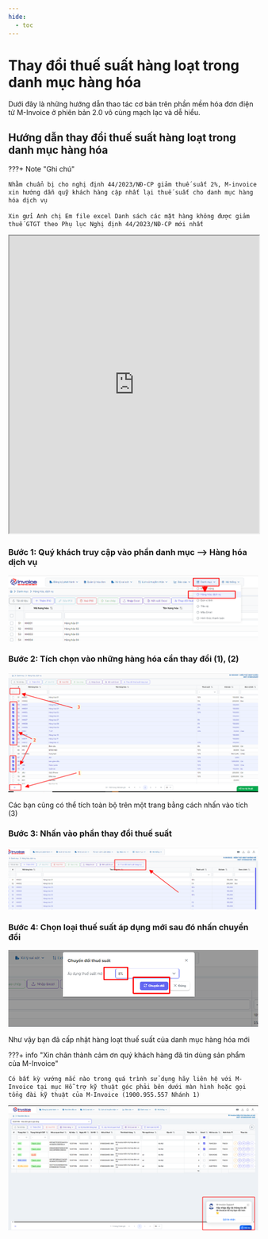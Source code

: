 ```yaml
---
hide:
  - toc
---
```


# **Thay đổi thuế suất hàng loạt trong danh mục hàng hóa**

Dưới đây là những hướng dẫn thao tác cơ bản trên phần mềm hóa đơn điện tử M-Invoice ở phiên bản 2.0 vô cùng mạch lạc và dễ hiểu.

## **Hướng dẫn thay đổi thuế suất hàng loạt trong danh mục hàng hóa**

???+ Note "Ghi chú"

    Nhằm chuẩn bị cho nghị định 44/2023/NĐ-CP giảm thuế suất 2%, M-invoice xin hướng dẫn quỹ khách hàng cập nhất lại thuế suất cho danh mục hàng hóa dịch vụ

    Xin gửi Anh chị Em file excel Danh sách các mặt hàng không được giảm thuế GTGT theo Phụ lục Nghị định 44/2023/NĐ-CP mới nhất

<iframe src="https://docs.google.com/spreadsheets/d/1ephNvlgn_fcNuoX4KHvhmpCI8kIA9a333rcAv9CYP4c/edit?gid=0#gid=0widget=true&headers=false" 
        width="100%" 
        height="600px"></iframe>

### Bước 1: Quý khách truy cập vào phần danh mục --> Hàng hóa dịch vụ

[![Hình 1]][Hình 1]

[Hình 1]: ../assets/images/invoice2/2.0_danh-muc-thay-doi-thue-suat_1.png

### Bước 2: Tích chọn vào những hàng hóa cần thay đổi (1), (2)

[![Hình 2]][Hình 2]

[Hình 2]: ../assets/images/invoice2/2.0_danh-muc-thay-doi-thue-suat_2.png

Các bạn cũng có thể tích toàn bộ trên một trang bằng cách nhấn vào tích (3)

### Bước 3: Nhấn vào phần thay đổi thuế suất

[![Hình 3]][Hình 3]

[Hình 3]: ../assets/images/invoice2/2.0_danh-muc-thay-doi-thue-suat_3.png

### Bước 4: Chọn loại thuế suất áp dụng mới sau đó nhấn chuyển đổi

[![Hình 4]][Hình 4]

[Hình 4]: ../assets/images/invoice2/2.0_danh-muc-thay-doi-thue-suat_4.png

Như vậy bạn đã cấp nhật hàng loạt thuế suất của danh mục hàng hóa mới

???+ info "Xin chân thành cảm ơn quý khách hàng đã tin dùng sản phẩm của M-Invoice"

    Có bất kỳ vướng mắc nào trong quá trình sử dụng hãy liên hệ với M-Invoice tại mục Hỗ trợ kỹ thuật góc phải bên dưới màn hình hoặc gọi tổng đài kỹ thuật của M-Invoice (1900.955.557 Nhánh 1)

[![Hình 5]][Hình 5]

[Hình 5]: ../assets/images/invoice2/hotro.png
